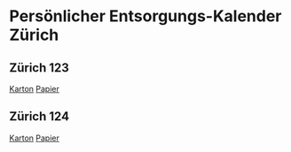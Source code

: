 # Persönlicher Entsorgungs-Kalender Zürich

## Zürich 123
<a class="btn" href="webcal://regisd.github.io/erz-cal/KARTON/erz_123.ics">Karton<a/>
<a class="btn" href="webcal://regisd.github.io/erz-cal/PAPIER/erz_123.ics">Papier<a/>

## Zürich 124
<a class="btn" href="webcal://regisd.github.io/erz-cal/KARTON/erz_124.ics">Karton<a/>
<a class="btn" href="webcal://regisd.github.io/erz-cal/PAPIER/erz_124.ics">Papier<a/>

